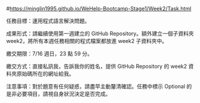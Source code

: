 #https://minglin1995.github.io/WeHelp-Bootcamp-Stage1/Week2/Task.html

任務目標：運用程式語言解決問題。

成果形式：請繼續使用第一週建立的 GitHub Repository。額外建立一個子資料夾 week2，將所有本週任務相關的程式檔案都放進 week2 子資料夾中。

繳交期限：7/16 週日，23 點 59 分。

繳交方式：直接私訊我，告訴我你的姓名，提供 GitHub Repository 的 week2 資料夾原始碼所在的網址給我。

注意事項：對於題意有任何疑惑，請盡早主動釐清確認。任務中標示 Optional 的是非必要項目，請視自身狀況決定是否完成。

